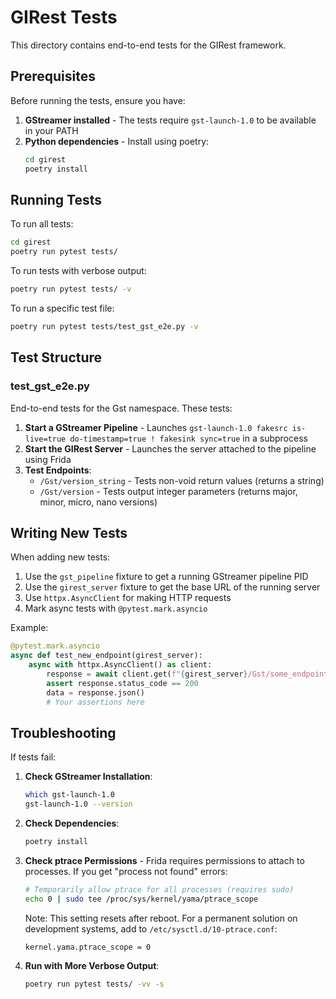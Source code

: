 # GIRest Tests

This directory contains end-to-end tests for the GIRest framework.

## Prerequisites

Before running the tests, ensure you have:

1. **GStreamer installed** - The tests require `gst-launch-1.0` to be available in your PATH
2. **Python dependencies** - Install using poetry:
   ```bash
   cd girest
   poetry install
   ```

## Running Tests

To run all tests:

```bash
cd girest
poetry run pytest tests/
```

To run tests with verbose output:

```bash
poetry run pytest tests/ -v
```

To run a specific test file:

```bash
poetry run pytest tests/test_gst_e2e.py -v
```

## Test Structure

### test_gst_e2e.py

End-to-end tests for the Gst namespace. These tests:

1. **Start a GStreamer Pipeline** - Launches `gst-launch-1.0 fakesrc is-live=true do-timestamp=true ! fakesink sync=true` in a subprocess
2. **Start the GIRest Server** - Launches the server attached to the pipeline using Frida
3. **Test Endpoints**:
   - `/Gst/version_string` - Tests non-void return values (returns a string)
   - `/Gst/version` - Tests output integer parameters (returns major, minor, micro, nano versions)

## Writing New Tests

When adding new tests:

1. Use the `gst_pipeline` fixture to get a running GStreamer pipeline PID
2. Use the `girest_server` fixture to get the base URL of the running server
3. Use `httpx.AsyncClient` for making HTTP requests
4. Mark async tests with `@pytest.mark.asyncio`

Example:

```python
@pytest.mark.asyncio
async def test_new_endpoint(girest_server):
    async with httpx.AsyncClient() as client:
        response = await client.get(f"{girest_server}/Gst/some_endpoint")
        assert response.status_code == 200
        data = response.json()
        # Your assertions here
```

## Troubleshooting

If tests fail:

1. **Check GStreamer Installation**:
   ```bash
   which gst-launch-1.0
   gst-launch-1.0 --version
   ```

2. **Check Dependencies**:
   ```bash
   poetry install
   ```

3. **Check ptrace Permissions** - Frida requires permissions to attach to processes. If you get "process not found" errors:
   ```bash
   # Temporarily allow ptrace for all processes (requires sudo)
   echo 0 | sudo tee /proc/sys/kernel/yama/ptrace_scope
   ```
   
   Note: This setting resets after reboot. For a permanent solution on development systems, add to `/etc/sysctl.d/10-ptrace.conf`:
   ```
   kernel.yama.ptrace_scope = 0
   ```

4. **Run with More Verbose Output**:
   ```bash
   poetry run pytest tests/ -vv -s
   ```
